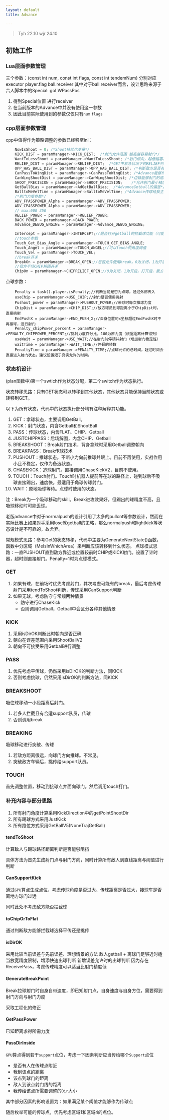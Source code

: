 ```yaml
---
layout: default 
title: Advance

---
```


> Tyh 22.10
> wjr 24.10

## 初始工作

### Lua层面参数管理

三个参数：(const int num, const int flags, const int tendemNum)
分别对应executor  player.flag  ball.receiver
其中对于ball.receiver而言，设计思路来源于六人脚本中的Special:  goLWPassPos

1. 得到Special位置 进行receiver
2. 在当前版本的Advance中并没有使用这一参数
3. 因此目前实际使用到的参数仅仅只有`num` `flags`

### cpp层面参数管理

cpp中值得作为策略调整的参数已经移至ini：

```c++
	NowIsShoot = 0; /*Shoot持续化变量*/
	KICK_DIST = paramManager->KICK_DIST;  /*射门允许范围 越高越容易射门*/
	WantToLessShoot = paramManager->WantToLessShoot; /*射门倾向，越低越容易射门 最低为0 最高为5*/
	RELIEF_DIST = paramManager->RELIEF_DIST;  /*GET中紧急状况下的RELIEF判断距离*/
	OPP_HAS_BALL_DIST = paramManager->OPP_HAS_BALL_DIST; /*判断敌方是否有球的距离 需要调整*/
	CanPassToWingDist = paramManager->CanPassToWingDist; /*Advance能够传给边锋的临界距离*/
	CanWingShootDist = paramManager->CanWingShootDist; /*边锋能够射门的临界距离*/
	SHOOT_PRECISION = paramManager->SHOOT_PRECISION;	/*允许射门最小精度角分母，越大越慢越精确 最低为7最高17*/
	GetBallBias = paramManager->AdGetBallBias;	/*AdvanceGetball的偏差*/
	BalltoMeVelTime = paramManager->BalltoMeVelTime; /*Advance传球给我主动去接的临界时间*/
	/*射门力度参数*/
    ADV_FPASSPOWER_Alpha = paramManager->ADV_FPASSPOWER;
    ADV_CPASSPOWER_Alpha = paramManager->ADV_CPASSPOWER;
    // max:600 350
	RELIEF_POWER = paramManager->RELIEF_POWER;
    BACK_POWER = paramManager->BACK_POWER;
	Advance_DEBUG_ENGINE = paramManager->Advance_DEBUG_ENGINE;

	Intercept = paramManager->INTERCEPT;//是否打开getball的拦截球功能（可能导致碰撞）。一般关闭，该功能目前不完善。
	//touch参数
	Touch_Get_Bias_Angle = paramManager->TOUCH_GET_BIAS_ANGLE;
	Touch_Angel = paramManager->TOUCH_ANGEL;//可以touch的角度阈值
	Touch_Vel = paramManager->TOUCH_VEL;
	//break开关
	BreakOn = paramManager->BREAK_OPEN;//是否允许使用break。0为关闭，1为开启BREAKING，2为开启BREAKING和BREAKSHOOT。一般设置为2。
	//我方半场CHIP解围开关
	ChipOn = paramManager->CHIPRELIEF_OPEN;//0为关闭，1为开启。打开后，我方半场双方均离球很近时，会使用CHIP解围；关闭后，会使用GET或BREAKING。一般设置为1。
```

点球参数：

```
	Penalty = task().player.isPenalty;//判断当前是否为点球，通过外部传入
	useChip = paramManager->USE_CHIP;//射门是否使用挑射
	Pushout_power = paramManager->PUSHOUT_POWER;//带球时每次推球力度
	ChipDist = paramManager->CHIP_DIST;//敌方球员到球距离小于ChipDist时，直接挑射
	EndPushX = paramManager->END_PUSH_X;//自身位置的x坐标超过EndPushX时不再推球，进行射门
	Penalty_chipPower_percent = paramManager->PENALTY_CHIPPOWER_PERCENT;//挑射力度百分比，100为原力度（根据距离计算得到）
	useWait = paramManager->USE_WAIT;//在射门前停顿并射门（增加射门稳定性）
	waitTime = paramManager->WAIT_TIME;//停顿的帧数
	PenaltyTime = paramManager->PENALTY_TIME;//点球允许的总时间，超过时间会直接进入射门状态。建议设置短于真实允许的时间。
```

### 状态机设计

(plan函数中)第一个swtich作为状态分配，第二个switch作为状态执行。

状态转移思路：只有GET状态可以转移到其他状态，其他状态只能保持当前状态或转移到GET。

以下为所有状态，代码中的状态执行部分均有注释解释其功能。

1. GET：拿球状态，主要调用GetBall。
2. KICK：射门状态，内含Getball和ShootBall
3. PASS：传球状态，内含FLAT、CHIP、Getball
4. JUSTCHIPPASS：后场解围，内含CHIP、Getball
5. BREAKSHOOT：Break射门技术，背身拿球时采用Getball调整朝向
6. BREAKPASS：Break传球技术
7. PUSHOUT：推球状态。不断小力向前推球并跟上。目前不再使用，实战作用小且不稳定，仅作为备选状态。
8. CHASEKICK：追球射门。直接调用ChaseKickV2，目前不使用。
9. TOUCH：Touch射门。Touch时机器人提前等在球的路径上，碰到球后不吸球直接踢出，速度快。最适用于角球传球射门。
10. WAIT：原地吸球等待。点球时使用的状态。

注：Break为一个吸球移动的skill。Break进攻效果好，但踢出的球精度不高，且吸球移动时可能丢球。

老版advance中对于normalpush的设计引用了太多的pullcnt等参数设计，然而在实际比赛上如果对手采用lose就getball的策略，那么normalpush和lightkick等状态设计是不可靠的，故舍弃。

常规模式思路：参考Get的状态转移，代码中主要为GenerateNextState()函数，函数中分区域（MeIsInWhichArea）来判断应该转移到什么状态。
点球模式思路：一直PUSHOUT直到敌方靠近或位置较前时CHIP或KICK射门。设置了计时器，超时则直接射门。Penalty=1时为点球模式。

### GET

1. 如果有球，在前场时优先考虑射门，其次考虑可能有的break，最后考虑传球
   射门采用tendToShoot判断，传球采用CanSupport判断
2. 如果无球，考虑防守与常规两种情景
   -  防守进行ChaseKick
   -  否则调用Getball，Getball中会区分各种其他情景

### KICK

1. 采用isDirOK判断此时朝向是否正确
2. 朝向在误差范围内采用ShootBallV2
3. 朝向不可接受采用Getball进行调整

### PASS

1. 优先考虑平传球，仍然采用isDirOK的判断方法，同KICK
2. 否则考虑挑球，仍然采用isDirOK的判断方法，同KICK

### BREAKSHOOT

吸住球移动一小段距离后射门。

1. 若多人拦截且有合适support队员，传球
2. 否则调用break

### BREAKING

吸球移动进行突破、传球

1. 若敌方距离很远，向球门方向推球。不常见。
2. 突破敌方车辆后，挑传给support队员。

### TOUCH

首先调整位置，移动到接球点并面向球门。然后调用touch打门。

### 补充内容与部分思路

1. 所有射门角度计算采用KickDirection中的getPointShootDir
2. 所有踢球方式采用JustKick
3. 所有跑位方式采用GetBallV5(NoneTrajGetBall)

#### tendToShoot

计算敌人与踢球路径距离判断是否能够阻挡

具体方法为首先生成射门点与射门方向，同时计算所有敌人到直线距离与阈值进行判断

#### CanSupportKick

通过`GPU`算点生成点位，考虑传球角度是否过大、传球距离是否过大，接球车是否离地方球门过远

同时此处不考虑敌方能否拦截球

#### toChipOrToFlat

通过判断敌方能够拦截球选择平传还是挑传

#### isDirOK

采用比较当前误差与先前误差、理想情景的方法
敌人getball + 离球门足够近时适当放宽精度限制，增添快速出球判断
新增误差允许时的出球判断
因为存在ReceivePass，考虑传球精度可以适当比射门精度低

#### GenerateBreakPoint

Break拉球射门时自身自带速度，即已知射门点，自身速度与自身方位，需要得到射门方向与射门力度

采取工程化的修正

#### GetPassPower

已知距离求得所需力度

#### PassDirInside

`GPU`算点得到若干`support`点位，考虑一下因素判断应当传给哪个`Support`点位

- 是否有人在传球点附近
- 我到该点的距离
- 该点到球门的距离
- 敌人到该点射门线的距离
- 我传给该点所需要调整的`Dir`大小

其中部分因素的影响设置为：如果满足某个阈值才能够作为传球点

随后枚举可能的传球点，优先考虑区域1和区域4的点位。